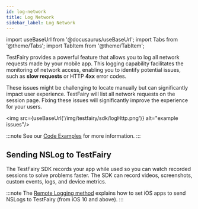```yaml
---
id: log-network
title: Log Network
sidebar_label: Log Network
---
```


import useBaseUrl from '@docusaurus/useBaseUrl';
import Tabs from '@theme/Tabs';
import TabItem from '@theme/TabItem';

TestFairy provides a powerful feature that allows you to log all network requests made by your mobile app. This logging capability facilitates the monitoring of network access, enabling you to identify potential issues, such as **slow requests** or HTTP **4xx** error codes. 

These issues might be challenging to locate manually but can significantly impact user experience. TestFairy will list all network requests on the session page. Fixing these issues will significantly improve the experience for your users.

<img src={useBaseUrl('/img/testfairy/sdk/logHttp.png')} alt="example issues"/>


:::note
See our [Code Examples](https://docs.saucelabs.com/testfairy/sdk/logging/) for more information.
:::


## Sending NSLog to TestFairy

The TestFairy SDK records your app while used so you can watch recorded sessions to solve problems faster. The SDK can record videos, screenshots, custom events, logs, and device metrics.

:::note
The [Remote Logging method](https://docs.saucelabs.com/testfairy/sdk/remote-logging/) explains how to set iOS apps to send NSLogs to TestFairy (from iOS 10 and above).
:::